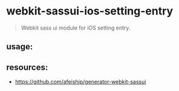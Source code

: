# webkit-sassui-ios-setting-entry
> Webkit sass ui module for iOS setting entry.

## usage:

## resources:
+ https://github.com/afeiship/generator-webkit-sassui
